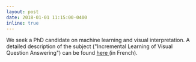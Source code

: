 ```yaml
---
layout: post
date: 2018-01-01 11:15:00-0400
inline: true
---
```


We seek a PhD candidate on machine learning and visual interpretation. A detailed description of the subject ("Incremental Learning of Visual Question Answering") can be found <a href="http://w3.onera.fr/formationparlarecherche/sites/w3.onera.fr.formationparlarecherche/files/tis-dtis-2018-26_s._herbin.pdf" > here </a> (in French).

